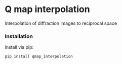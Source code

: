 # Q map interpolation

Interpolation of diffraction images to reciprocal space

### Installation

Install via pip:

```shell script
pip install qmap_interpolation
```